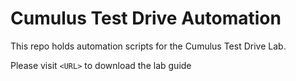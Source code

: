 # Cumulus Test Drive Automation
This repo holds automation scripts for the Cumulus Test Drive Lab.

Please visit `<URL>` to download the lab guide
